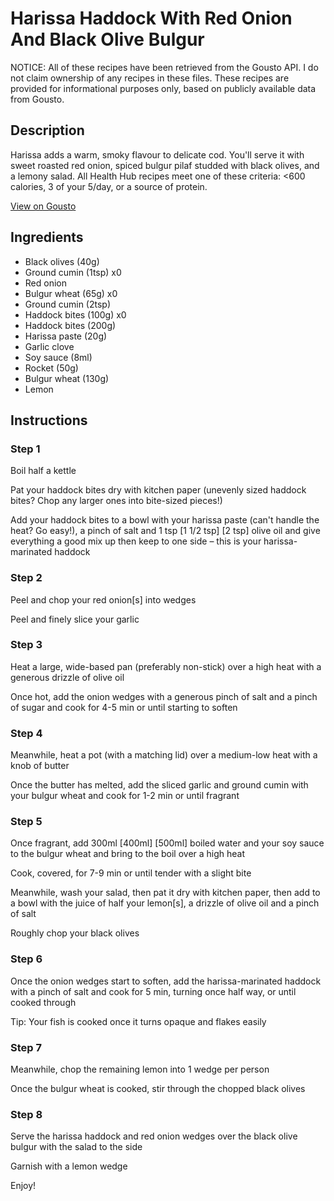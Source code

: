 # Harissa Haddock With Red Onion And Black Olive Bulgur

NOTICE: All of these recipes have been retrieved from the Gousto API. I do not claim ownership of any recipes in these files. These recipes are provided for informational purposes only, based on publicly available data from Gousto.

## Description

Harissa adds a warm, smoky flavour to delicate cod. You'll serve it with sweet roasted red onion, spiced bulgur pilaf studded with black olives, and a lemony salad. All Health Hub recipes meet one of these criteria: <600 calories, 3 of your 5/day, or a source of protein.

[View on Gousto](https://www.gousto.co.uk/recipes/cookbook/harissa-cod-red-onion-black-olive-bulgur)

## Ingredients

- Black olives (40g)
- Ground cumin (1tsp) x0
- Red onion
- Bulgur wheat (65g) x0
- Ground cumin (2tsp)
- Haddock bites (100g) x0
- Haddock bites (200g)
- Harissa paste (20g)
- Garlic clove
- Soy sauce (8ml)
- Rocket (50g)
- Bulgur wheat (130g)
- Lemon

## Instructions


### Step 1

Boil half a kettle

Pat your haddock bites dry with kitchen paper (unevenly sized haddock bites? Chop any larger ones into bite-sized pieces!)

Add your haddock bites to a bowl with your harissa paste (can't handle the heat? Go easy!), a pinch of salt and 1 tsp <span class="text-purple">[1 1/2 tsp]</span> <span class="text-danger">[2 tsp]</span> olive oil and give everything a good mix up then keep to one side – this is your harissa-marinated haddock


### Step 2

Peel and chop your red onion[s] into wedges

Peel and finely slice your garlic


### Step 3

Heat a large, wide-based pan (preferably non-stick) over a high heat with a generous drizzle of olive oil

Once hot, add the onion wedges with a generous pinch of salt and a pinch of sugar and cook for 4-5 min or until starting to soften


### Step 4

Meanwhile, heat a pot (with a matching lid) over a medium-low heat with a knob of butter

Once the butter has melted, add the sliced garlic and ground cumin with your bulgur wheat and cook for 1-2 min or until fragrant


### Step 5

Once fragrant, add 300ml<span class="text-purple"> [400ml]</span> <span class="text-danger">[500ml] </span>boiled water and your soy sauce to the bulgur wheat and bring to the boil over a high heat

Cook, covered, for 7-9 min or until tender with a slight bite

Meanwhile, wash your salad, then pat it dry with kitchen paper, then add to a bowl with the juice of half your<span class="text-danger"> </span>lemon[s], a drizzle of olive oil and a pinch of salt

Roughly chop your black olives


### Step 6

Once the onion wedges start to soften, add the harissa-marinated haddock with a pinch of salt and cook for 5 min, turning once half way, or until cooked through

Tip: Your fish is cooked once it turns opaque and flakes easily


### Step 7

Meanwhile, chop the remaining lemon into 1 wedge per person

Once the bulgur wheat is cooked, stir through the chopped black olives

### Step 8

Serve the harissa haddock and red onion wedges over the black olive bulgur with the salad to the side

Garnish with a lemon wedge

Enjoy!

